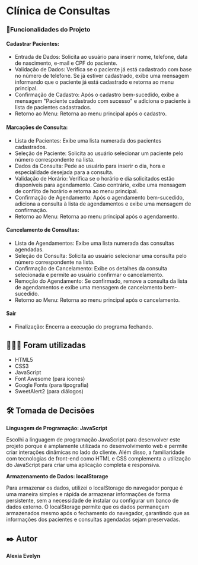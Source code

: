 # Clínica de Consultas


### 📝Funcionalidades do Projeto

#### Cadastrar Pacientes:
- Entrada de Dados: Solicita ao usuário para inserir nome, telefone, data de nascimento, e-mail e CPF do paciente.
- Validação de Dados: Verifica se o paciente já está cadastrado com base no número de telefone. Se já estiver cadastrado, exibe uma mensagem informando que o paciente já está cadastrado e retorna ao menu principal.
- Confirmação de Cadastro: Após o cadastro bem-sucedido, exibe a mensagem "Paciente cadastrado com sucesso" e adiciona o paciente à lista de pacientes cadastrados.
- Retorno ao Menu: Retorna ao menu principal após o cadastro.

#### Marcações de Consulta:
- Lista de Pacientes: Exibe uma lista numerada dos pacientes cadastrados.
- Seleção de Paciente: Solicita ao usuário selecionar um paciente pelo número correspondente na lista.
- Dados da Consulta: Pede ao usuário para inserir o dia, hora e especialidade desejada para a consulta.
- Validação de Horário: Verifica se o horário e dia solicitados estão disponíveis para agendamento. Caso contrário, exibe uma mensagem de conflito de horário e retorna ao menu principal.
- Confirmação de Agendamento: Após o agendamento bem-sucedido, adiciona a consulta à lista de agendamentos e exibe uma mensagem de confirmação.
- Retorno ao Menu: Retorna ao menu principal após o agendamento.

#### Cancelamento de Consultas:
- Lista de Agendamentos: Exibe uma lista numerada das consultas agendadas.
- Seleção de Consulta: Solicita ao usuário selecionar uma consulta pelo número correspondente na lista.
- Confirmação de Cancelamento: Exibe os detalhes da consulta selecionada e permite ao usuário confirmar o cancelamento.
- Remoção do Agendamento: Se confirmado, remove a consulta da lista de agendamentos e exibe uma mensagem de cancelamento bem-sucedido.
- Retorno ao Menu: Retorna ao menu principal após o cancelamento.
#### Sair
- Finalização: Encerra a execução do programa fechando.

## 👨🏽‍💻 Foram utilizadas

- HTML5
- CSS3
- JavaScript
- Font Awesome (para ícones)
- Google Fonts (para tipografia)
- SweetAlert2 (para diálogos)

## 🛠️ Tomada de Decisões

**Linguagem de Programação: JavaScript**

Escolhi a linguagem de programação JavaScript para desenvolver este projeto porque é amplamente utilizada no desenvolvimento web e permite criar interações dinâmicas no lado do cliente. Além disso, a familiaridade com tecnologias de front-end como HTML e CSS complementa a utilização do JavaScript para criar uma aplicação completa e responsiva.

**Armazenamento de Dados: localStorage**

Para armazenar os dados, utilizei o localStorage do navegador porque é uma maneira simples e rápida de armazenar informações de forma persistente, sem a necessidade de instalar ou configurar um banco de dados externo. O localStorage permite que os dados permaneçam armazenados mesmo após o fechamento do navegador, garantindo que as informações dos pacientes e consultas agendadas sejam preservadas.

## ✒️ Autor

**Alexia Evelyn**







